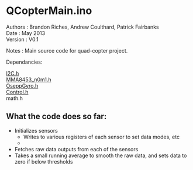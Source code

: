 <b>QCopterMain.ino </b>
===============

Authors     : Brandon Riches, Andrew Coulthard, Patrick Fairbanks <br />
Date        : May 2013 <br />
Version     : V0.1 <br />

Notes       : Main source code for quad-copter project. <br />

Dependancies: 
            
[I2C.h](https://github.com/briches/Quadcopter/tree/master/I2C) <br />
[MMA8453_n0m1.h](https://github.com/briches/Quadcopter/tree/master/MMA8453_n0m1) <br />
[OseppGyro.h](https://github.com/briches/Quadcopter/tree/master/OseppGyro) <br />
[Control.h](https://github.com/briches/Quadcopter/tree/master/Libraries/Control) <br />
math.h <br />
            

What the code does so far:
-------------------
 
- Initializes sensors
    + Writes to various registers of each sensor to set data modes, etc
    + 
- Fetches raw data outputs from each of the sensors
- Takes a small running average to smooth the raw data, and sets data to zero if below thresholds

